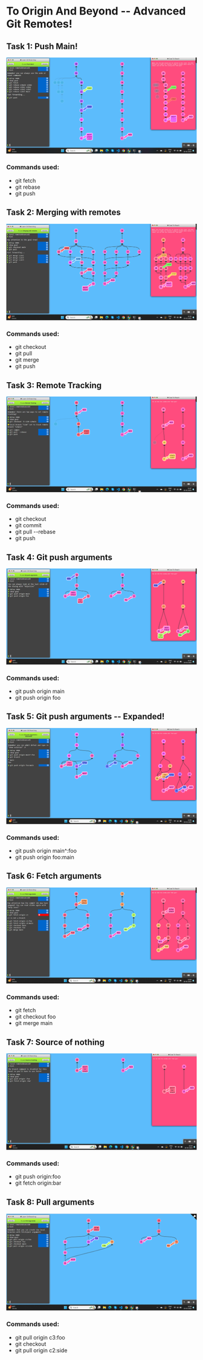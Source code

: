 # To Origin And Beyond -- Advanced Git Remotes!

## Task 1: Push Main!
![App Screenshot](../SS/Remote/T2_1.png)


### Commands used:
- git fetch
- git rebase
- git push



## Task 2: Merging with remotes
![App Screenshot](../SS/Remote/T2_2.png)



### Commands used:
- git checkout
- git pull
- git merge
- git push



## Task 3: Remote Tracking
![App Screenshot](../SS/Remote/T2_3.png)



### Commands used:
- git checkout
- git commit
- git pull --rebase
- git push



## Task 4: Git push arguments
![App Screenshot](../SS/Remote/T2_4.png)



### Commands used:
- git push origin main
- git push origin foo




## Task 5: Git push arguments -- Expanded!
![App Screenshot](../SS/Remote/T2_5.png)



### Commands used:
- git push origin main^:foo
- git push origin foo:main


## Task 6: Fetch arguments
![App Screenshot](../SS/Remote/T2_6.png)



### Commands used:
- git fetch
- git checkout foo
- git merge main

## Task 7: Source of nothing
![App Screenshot](../SS/Remote/T2_7.png)



### Commands used:
- git push origin:foo
- git fetch origin:bar


## Task 8: Pull arguments
![App Screenshot](../SS/Remote/T2_8.png)



### Commands used:
- git pull origin c3:foo
- git checkout
- git pull origin c2:side
